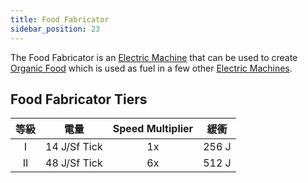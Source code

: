 ```yaml
---
title: Food Fabricator
sidebar_position: 23
---
```


The Food Fabricator is an [Electric Machine](../Electric-Machines.md) that can be used to create [Organic Food](../../Miscellaneous-Items/Miscellaneous-Items.md) which is used as fuel in a few other [Electric Machines](../Electric-Machines.md).

## Food Fabricator Tiers

| 等級 |      電量      | Speed Multiplier |  緩衝   |
|:--:|:------------:|:----------------:|:-----:|
| I  | 14 J/Sf Tick |        1x        | 256 J |
| II | 48 J/Sf Tick |        6x        | 512 J |
